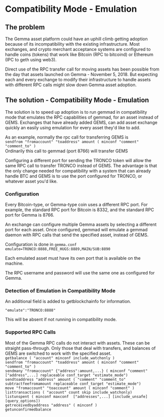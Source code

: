 # Compatibility Mode - Emulation

## The problem
The Gemma asset platform could have an uphill climb getting adoption because of its incompatibility with the existing infrastructure.  Most exchanges, and crypto merchant acceptance systems are configured to handle coins (tokens) that work like Bitcoin (RPC to bitcoind) or Ethereum (IPC to geth using web3).

Direct use of the RPC transfer call for moving assets has been possible from the day that assets launched on Gemma - November 5, 2018.  But expecting each and every exchange to modify their infrastructure to handle assets with different RPC calls might slow down Gemma asset adoption.

## The solution - Compatibility Mode - Emulation
The solution is to speed up adoption is to run gemmad in compatibility mode that emulates the RPC capabilities of gemmad, for an asset instead of GEMS.  Exchanges that have already added GEMS, can add asset exchange quickly an easily using emulation for every asset they'd like to add.

As an example, normally the rpc call for transferring GEMS is   
```sendfrom "fromaccount" "toaddress" amount ( minconf "comment" "comment_to" )```   
Ordinarily this call to gemmad (port 8766) will transfer GEMS

Configuring a different port for sending the TRONCO token will allow the same RPC call to transfer TRONCO instead of GEMS.  The advantage is that the only change needed for compatibility with a system that can already handle BTC and GEMS is to use the port configured for TRONCO, or whatever asset you'd like.

### Configuration
Every Bitcoin-type, or Gemma-type coin uses a different RPC port.  For example, the standard RPC port for Bitcoin is 8332, and the standard RPC port for Gemma is 8766.

An exchange can configure multiple Gemma assets by selecting a different port for each asset.  Once configured, gemmad will emulate a gemmad daemon with RPC calls that send the specified asset, instead of GEMS.

Configuration is done in ```gemma.conf```  
```emulate=TRONCO:8888,FREE_HUGS:8889,MAIN/SUB:8890```

Each emulated asset must have its own port that is available on the machine.

The RPC username and password will use the same one as configured for Gemma.

### Detection of Emulation in Compatibility Mode
An additional field is added to getblockchainfo for information. 

```"emulate":"TRONCO:8888"```

This will be absent if not running in compatibility mode.

### Supported RPC Calls

Most of the Gemma RPC calls do not interact with assets.  These can be straight pass-through.  Only those that deal with transfers, and balances of GEMS are switched to work with the specified asset.  
```getbalance ( "account" minconf include_watchonly )```  
```sendfrom "fromaccount" "toaddress" amount ( minconf "comment" "comment_to" )```    
```sendmany "fromaccount" {"address":amount,...} ( minconf "comment" ["address",...] replaceable conf_target "estimate_mode")```  
```sendtoaddress "address" amount ( "comment" "comment_to" subtractfeefromamount replaceable conf_target "estimate_mode")```  
```move "fromaccount" "toaccount" amount ( minconf "comment" )```  
```listtransactions ( "account" count skip include_watchonly)```  
```listunspent ( minconf maxconf  ["addresses",...] [include_unsafe] [query_options])```  
```getreceivedbyaddress "address" ( minconf )```  
```getunconfirmedbalance```  


